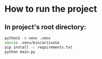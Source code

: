# How to run the project
## In project's root directory:
```sh
python3 -m venv .venv
source .venv/bin/activate
pip install -r requirements.txt
python main.py
```
